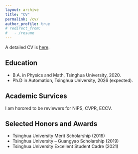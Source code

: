 ```yaml
---
layout: archive
title: "CV"
permalink: /cv/
author_profile: true
# redirect_from:
#   - /resume
---
```


A detailed CV is [here](files/CV.pdf).

## Education
* B.A. in Physics and Math, Tsinghua University, 2020.
* Ph.D in Automation, Tsinghua University, 2026 (expected).

## Academic Survices
I am horored to be reviewers for NIPS, CVPR, ECCV.

## Selected Honors and Awards
* Tsinghua University Merit Scholarship (2019)
* Tsinghua University – Guangyao Scholarship (2019)
* Tsinghua University Excellent Student Cadre (2021)

